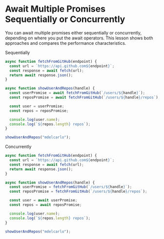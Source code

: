 # Await Multiple Promises Sequentially or Concurrently

You can await multiple promises either sequentially or concurrently, depending on where you put the await operators. This lesson shows both approaches and compares the performance characteristics.

Sequentially

```js
async function fetchFromGitHub(endpoint) {
  const url = `https://api.github.com${endpoint}`;
  const response = await fetch(url);
  return await response.json();
}

async function showUserAndRepos(handle) {
  const userPromise = await fetchFromGitHub(`/users/${handle}`);
  const reposPromise = await fetchFromGitHub(`/users/${handle}/repos`);

  const user = userPromise;
  const repos = reposPromise;

  console.log(user.name);
  console.log(`${repos.length} repos`);
}

showUserAndRepos("mdelcarlo");
```

Concurrently

```js
async function fetchFromGitHub(endpoint) {
  const url = `https://api.github.com${endpoint}`;
  const response = await fetch(url);
  return await response.json();
}

async function showUserAndRepos(handle) {
  const userPromise = fetchFromGitHub(`/users/${handle}`);
  const reposPromise = fetchFromGitHub(`/users/${handle}/repos`);

  const user = await userPromise;
  const repos = await reposPromise;

  console.log(user.name);
  console.log(`${repos.length} repos`);
}

showUserAndRepos("mdelcarlo");
```
